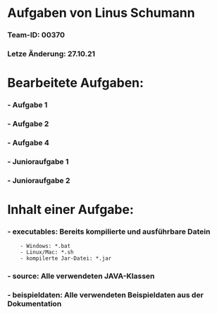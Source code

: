 # Aufgaben von Linus Schumann
###   Team-ID: 00370
###   Letze Änderung: 27.10.21

# Bearbeitete Aufgaben:
###	- Aufgabe 1
###	- Aufgabe 2
###	- Aufgabe 4
###	- Junioraufgabe 1
###	- Junioraufgabe 2

# Inhalt einer Aufgabe:
###	- executables: Bereits kompilierte und ausführbare Datein
		- Windows: *.bat
		- Linux/Mac: *.sh
		- kompilerte Jar-Datei: *.jar
###	- source: Alle verwendeten JAVA-Klassen
###	- beispieldaten: Alle verwendeten Beispieldaten aus der Dokumentation
